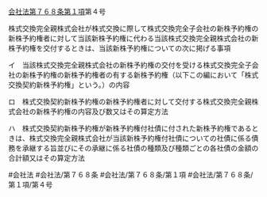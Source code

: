 [会社法第７６８条第１項](会社法＿＿＿＿第７６８条第１項)第４号

株式交換完全親株式会社が株式交換に際して株式交換完全子会社の新株予約権の新株予約権者に対して当該新株予約権に代わる当該株式交換完全親株式会社の新株予約権を交付するときは、当該新株予約権についての次に掲げる事項

イ　当該株式交換完全親株式会社の新株予約権の交付を受ける株式交換完全子会社の新株予約権の新株予約権者の有する新株予約権（以下この編において「株式交換契約新株予約権」という。）の内容

ロ　株式交換契約新株予約権の新株予約権者に対して交付する株式交換完全親株式会社の新株予約権の内容及び数又はその算定方法

ハ　株式交換契約新株予約権が新株予約権付社債に付された新株予約権であるときは、株式交換完全親株式会社が当該新株予約権付社債についての社債に係る債務を承継する旨並びにその承継に係る社債の種類及び種類ごとの各社債の金額の合計額又はその算定方法


#会社法
#会社法/第７６８条
#会社法/第７６８条/第１項
#会社法/第７６８条/第１項/第４号
